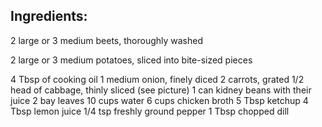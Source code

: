 ## Ingredients:
2 large or 3 medium beets, thoroughly washed

2 large or 3 medium potatoes, sliced into bite-sized pieces


4 Tbsp of cooking oil
1 medium onion, finely diced
2 carrots, grated
1/2 head of cabbage, thinly sliced (see picture)
1 can kidney beans with their juice
2 bay leaves
10 cups water
6 cups chicken broth
5 Tbsp ketchup
4 Tbsp lemon juice
1/4 tsp freshly ground pepper
1 Tbsp chopped dill

